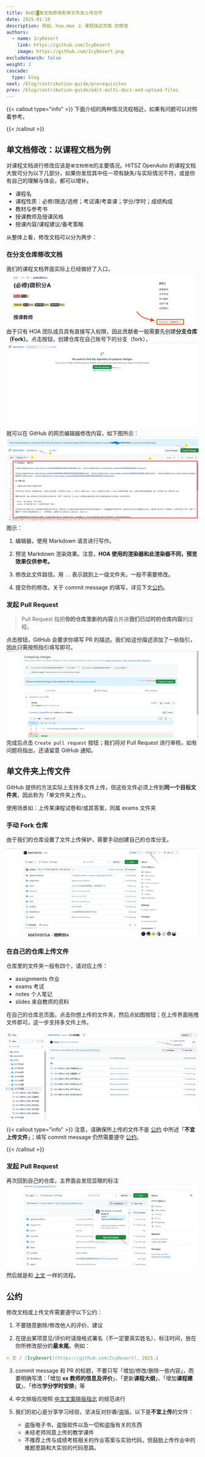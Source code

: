 ```yaml
---
title: 0x01▓单文档修改和单文件夹上传文件
date: 2025-01-10
description: 例如，hoa.moe 上 课程描述页面 的修改
authors:
  - name: IcyDesert
    link: https://github.com/IcyDesert
    image: https://github.com/IcyDesert.png
excludeSearch: false
weight: 2
cascade:
  type: blog
next: /blog/contribution-guide/prerequisites
prev: /blog/contribution-guide/edit-multi-docs-and-upload-files
---
```


{{< callout type="info" >}}
下面介绍的两种情况流程相近，如果有问题可以对照着参考。

{{< /callout >}}

## 单文档修改：以课程文档为例

对课程文档进行修改应该是`单文档修改`的主要情况。HITSZ OpenAuto 的课程文档大致可分为以下几部分，如果你发现其中任一项有缺失/与实际情况不符，或是你有自己的理解与体会，都可以增补。

- 课程名
- 课程性质：必修/限选/选修；考试课/考查课；学分/学时；成绩构成
- 教材与参考书
- 授课教师及授课风格
- 授课内容/课程建议/备考策略

从整体上看，修改文档可以分为两步：

### 在分支仓库修改文档

我们的课程文档界面实际上已经做好了入口，
![](./img/link-to-repo.png)
由于只有 HOA 团队成员具有直接写入权限，因此贡献者一般需要先创建**分支仓库（Fork）**。点击按钮，创建仓库在自己账号下的分支（fork），
![](./img/fork-repo.png)
就可以在 GitHub 的网页编辑器修改内容，如下图所示：
![](./img/commit-doc.png)
图示：
1. 编辑器，使用 Markdown 语言进行写作。

2. 预览 Markdown 渲染效果。注意，**HOA 使用的渲染器和此渲染器不同，预览效果仅供参考。**

3. 修改此文件路径。用 `..` 表示跳到上一级文件夹。一般不需要修改。

4. 提交你的修改。关于 commit message 的填写，详见下文[公约](#公约)。

### 发起 Pull Request

> Pull Request 指把**你的仓库里新的内容**合并进**我们已过时的仓库内容**的过程。

点击按钮，GitHub 会要求你填写 PR 的描述。我们给这份描述添加了一些指引，因此只需按照指引填写即可。
![](./img/pull-request.png)
完成后点击 `Create pull request` 按钮；我们将对 Pull Request 进行审核，如有问题将指出，还请留意 GitHub 通知。

## 单文件夹上传文件

GitHub 提供的方法实际上支持多文件上传，但这些文件必须上传到**同一个目标文件夹**，因此称为「单文件夹上传」。

使用场景如：上传某课程试卷和/或其答案，同属 exams 文件夹

### 手动 Fork 仓库

由于我们的仓库设置了文件上传保护，需要手动创建自己的仓库分支。

![](./img/fork-repo-actively.png)

### 在自己的仓库上传文件

仓库里的文件夹一般有四个，请对应上传：
- assignments 作业
- exams 考试
- notes 个人笔记
- slides 来自教师的资料

在自己的仓库总页面，点击你想上传的文件夹，然后点如图按钮；在上传界面拖拽文件即可。这一步支持多文件上传。

![](./img/files-upload-button.png)

{{< callout type="info" >}}
注意，请确保所上传的文件不是 [公约](#公约) 中所述「**不宜上传文件**」；填写 commit message 仍然需要遵守 [公约](#公约)。

{{< /callout >}}

### 发起 Pull Request

再次回到自己的仓库，主界面会发现显眼的标注
![](./img/open-pull-request.png)
然后就是和 [上文](#发起-pull-request) 一样的流程。

## 公约

修改文档或上传文件需要遵守以下公约：

1. 不要随意删除/修改他人的评价、建议

2. 在提出某项意见/评价时请按格式署名（不一定要真实姓名）、标注时间，放在你所修改部分的**最末尾**。例如：
   
  ```markdown
  > 文 / [IcyDesert](https://github.com/IcyDesert), 2025.1
  ```
3. commit message 和 PR 的标题，不要只写「增加/修改/删除一些内容」，而要明确写清：「增加 **xx 教师的信息及评价**」、「更新**课程大纲**」、「增加**课程建议**」、「修改**学分学时安排**」等

4. 中文排版应按照 [中文文案排版指北](https://github.com/sparanoid/chinese-copywriting-guidelines/blob/master/README.zh-Hans.md) 的规范进行

5. 我们的初心是分享学习经验，坚决反对抄袭/盗版，以下是**不宜上传**的文件：

   - 盗版电子书，盗版软件以及一切和盗版有关的东西
   - 未经老师同意上传的教学课件
   - 不推荐上传与成绩考核相关的作业答案与实验代码，但鼓励上传作业中的难题思路和大实验的代码思路。
